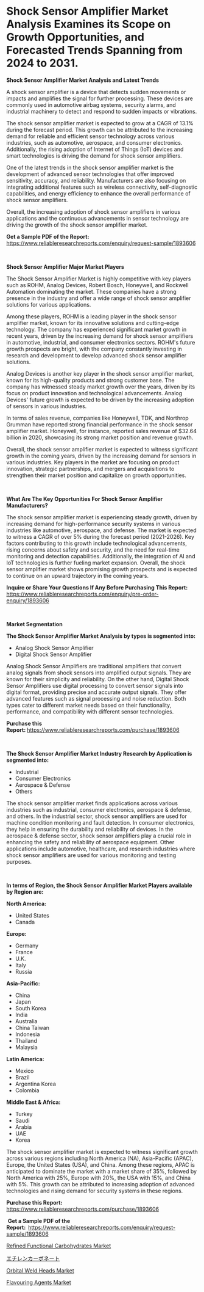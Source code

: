 <p><h1>Shock Sensor Amplifier Market Analysis Examines its Scope on Growth Opportunities, and Forecasted Trends Spanning from 2024 to 2031.</h1></p><p><strong>Shock Sensor Amplifier Market Analysis and Latest Trends</strong></p>
<p><p>A shock sensor amplifier is a device that detects sudden movements or impacts and amplifies the signal for further processing. These devices are commonly used in automotive airbag systems, security alarms, and industrial machinery to detect and respond to sudden impacts or vibrations.</p><p>The shock sensor amplifier market is expected to grow at a CAGR of 13.1% during the forecast period. This growth can be attributed to the increasing demand for reliable and efficient sensor technology across various industries, such as automotive, aerospace, and consumer electronics. Additionally, the rising adoption of Internet of Things (IoT) devices and smart technologies is driving the demand for shock sensor amplifiers.</p><p>One of the latest trends in the shock sensor amplifier market is the development of advanced sensor technologies that offer improved sensitivity, accuracy, and reliability. Manufacturers are also focusing on integrating additional features such as wireless connectivity, self-diagnostic capabilities, and energy efficiency to enhance the overall performance of shock sensor amplifiers.</p><p>Overall, the increasing adoption of shock sensor amplifiers in various applications and the continuous advancements in sensor technology are driving the growth of the shock sensor amplifier market.</p></p>
<p><strong>Get a Sample PDF of the Report:&nbsp;</strong> <a href="https://www.reliableresearchreports.com/enquiry/request-sample/1893606">https://www.reliableresearchreports.com/enquiry/request-sample/1893606</a></p>
<p>&nbsp;</p>
<p><strong>Shock Sensor Amplifier Major Market Players</strong></p>
<p><p>The Shock Sensor Amplifier Market is highly competitive with key players such as ROHM, Analog Devices, Robert Bosch, Honeywell, and Rockwell Automation dominating the market. These companies have a strong presence in the industry and offer a wide range of shock sensor amplifier solutions for various applications.</p><p>Among these players, ROHM is a leading player in the shock sensor amplifier market, known for its innovative solutions and cutting-edge technology. The company has experienced significant market growth in recent years, driven by the increasing demand for shock sensor amplifiers in automotive, industrial, and consumer electronics sectors. ROHM's future growth prospects are bright, with the company constantly investing in research and development to develop advanced shock sensor amplifier solutions.</p><p>Analog Devices is another key player in the shock sensor amplifier market, known for its high-quality products and strong customer base. The company has witnessed steady market growth over the years, driven by its focus on product innovation and technological advancements. Analog Devices' future growth is expected to be driven by the increasing adoption of sensors in various industries.</p><p>In terms of sales revenue, companies like Honeywell, TDK, and Northrop Grumman have reported strong financial performance in the shock sensor amplifier market. Honeywell, for instance, reported sales revenue of $32.64 billion in 2020, showcasing its strong market position and revenue growth.</p><p>Overall, the shock sensor amplifier market is expected to witness significant growth in the coming years, driven by the increasing demand for sensors in various industries. Key players in the market are focusing on product innovation, strategic partnerships, and mergers and acquisitions to strengthen their market position and capitalize on growth opportunities.</p></p>
<p>&nbsp;</p>
<p><strong>What Are The Key Opportunities For Shock Sensor Amplifier Manufacturers?</strong></p>
<p><p>The shock sensor amplifier market is experiencing steady growth, driven by increasing demand for high-performance security systems in various industries like automotive, aerospace, and defense. The market is expected to witness a CAGR of over 5% during the forecast period (2021-2026). Key factors contributing to this growth include technological advancements, rising concerns about safety and security, and the need for real-time monitoring and detection capabilities. Additionally, the integration of AI and IoT technologies is further fueling market expansion. Overall, the shock sensor amplifier market shows promising growth prospects and is expected to continue on an upward trajectory in the coming years.</p></p>
<p><strong>Inquire or Share Your Questions If Any Before Purchasing This Report:</strong> <a href="https://www.reliableresearchreports.com/enquiry/pre-order-enquiry/1893606">https://www.reliableresearchreports.com/enquiry/pre-order-enquiry/1893606</a></p>
<p>&nbsp;</p>
<p><strong>Market Segmentation</strong></p>
<p><strong>The Shock Sensor Amplifier Market Analysis by types is segmented into:</strong></p>
<p><ul><li>Analog Shock Sensor Amplifier</li><li>Digital Shock Sensor Amplifier</li></ul></p>
<p><p>Analog Shock Sensor Amplifiers are traditional amplifiers that convert analog signals from shock sensors into amplified output signals. They are known for their simplicity and reliability. On the other hand, Digital Shock Sensor Amplifiers use digital processing to convert sensor signals into digital format, providing precise and accurate output signals. They offer advanced features such as signal processing and noise reduction. Both types cater to different market needs based on their functionality, performance, and compatibility with different sensor technologies.</p></p>
<p><strong>Purchase this Report:&nbsp;</strong><a href="https://www.reliableresearchreports.com/purchase/1893606">https://www.reliableresearchreports.com/purchase/1893606</a></p>
<p>&nbsp;</p>
<p><strong>The Shock Sensor Amplifier Market Industry Research by Application is segmented into:</strong></p>
<p><ul><li>Industrial</li><li>Consumer Electronics</li><li>Aerospace & Defense</li><li>Others</li></ul></p>
<p><p>The shock sensor amplifier market finds applications across various industries such as industrial, consumer electronics, aerospace & defense, and others. In the industrial sector, shock sensor amplifiers are used for machine condition monitoring and fault detection. In consumer electronics, they help in ensuring the durability and reliability of devices. In the aerospace & defense sector, shock sensor amplifiers play a crucial role in enhancing the safety and reliability of aerospace equipment. Other applications include automotive, healthcare, and research industries where shock sensor amplifiers are used for various monitoring and testing purposes.</p></p>
<p>&nbsp;</p>
<p><strong>In terms of Region, the Shock Sensor Amplifier Market Players available by Region are:</strong></p>
<p>
    <p> <strong> North America: </strong>
        <ul>
            <li>United States</li>
            <li>Canada</li>
        </ul>
        </p> 
    <p> <strong> Europe: </strong>
        <ul>
            <li>Germany</li>
            <li>France</li>
            <li>U.K.</li>
            <li>Italy</li>
            <li>Russia</li>
        </ul>
        </p> 
    <p> <strong> Asia-Pacific: </strong>
        <ul>
            <li>China</li>
            <li>Japan</li>
            <li>South Korea</li>
            <li>India</li>
            <li>Australia</li>
            <li>China Taiwan</li>
            <li>Indonesia</li>
            <li>Thailand</li>
            <li>Malaysia</li>
        </ul>
        </p> 
    <p> <strong> Latin America: </strong>
        <ul>
            <li>Mexico</li>
            <li>Brazil</li>
            <li>Argentina Korea</li>
            <li>Colombia</li>
        </ul>
        </p> 
    <p> <strong> Middle East & Africa: </strong>
        <ul>
            <li>Turkey</li>
            <li>Saudi</li>
            <li>Arabia</li>
            <li>UAE</li>
            <li>Korea</li>
        </ul>
    </p>
    </p>
<p><p>The shock sensor amplifier market is expected to witness significant growth across various regions including North America (NA), Asia-Pacific (APAC), Europe, the United States (USA), and China. Among these regions, APAC is anticipated to dominate the market with a market share of 35%, followed by North America with 25%, Europe with 20%, the USA with 15%, and China with 5%. This growth can be attributed to increasing adoption of advanced technologies and rising demand for security systems in these regions.</p></p>
<p><strong>Purchase this Report: </strong><a href="https://www.reliableresearchreports.com/purchase/1893606">https://www.reliableresearchreports.com/purchase/1893606</a></p>
<p>&nbsp;<strong>Get a Sample PDF of the Report:&nbsp;&nbsp;</strong><a href="https://www.reliableresearchreports.com/enquiry/request-sample/1893606">https://www.reliableresearchreports.com/enquiry/request-sample/1893606</a></p>
<p><strong></strong></p>
<p><p><a href="https://simplistic-meeting-7ee.notion.site/Refined-Functional-Carbohydrates-Market-Analysis-Examines-its-Scope-on-Growth-Opportunities-and-For-10191dbd83f84c08a3714c79fab5e17a">Refined Functional Carbohydrates Market</a></p><p><a href="https://medium.com/@nicolasrown5/%E3%82%A8%E3%83%81%E3%83%AC%E3%83%B3%E3%82%AB%E3%83%BC%E3%83%9C%E3%83%8D%E3%83%BC%E3%83%88%E5%B8%82%E5%A0%B4-%E5%B8%82%E5%A0%B4%E3%82%B7%E3%82%A7%E3%82%A2-%E5%B8%82%E5%A0%B4%E5%8B%95%E5%90%91-%E3%81%8A%E3%82%88%E3%81%B3%E5%B0%86%E6%9D%A5%E3%81%AE%E6%88%90%E9%95%B7%E3%82%92%E6%8E%A2%E3%82%8B-1246db745ee7">エチレンカーボネート</a></p><p><a href="https://view.publitas.com/reportprime-1/orbital-weld-heads-market-size-share-trends-analysis-report-by-material-by-type-by-end-user-by-region-and-segment-forecasts-2024-2031/">Orbital Weld Heads Market</a></p><p><a href="https://eight-handstand-8fb.notion.site/Flavouring-Agents-Market-Size-2024-2031-Global-Industrial-Analysis-Key-Geographical-Regions-Mark-c1656604cfbb4210aa33da699209e43f">Flavouring Agents Market</a></p></p>